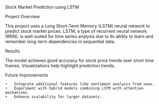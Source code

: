 Stock Market Prediction using LSTM

Project Overview

This project uses a Long Short-Term Memory (LSTM) neural network to predict stock market prices. LSTM, a type of recurrent neural network (RNN), is well-suited for time series analysis due to its ability to learn and remember long-term dependencies in sequential data.

Results

The model achieves good accuracy for stock price trends over short time frames. Visualizations help highlight prediction trends.

Future Improvements

	•	Integrate additional features like sentiment analysis from news.
	•	Experiment with hybrid models combining LSTM with attention mechanisms.
	•	Enhance scalability for larger datasets.
